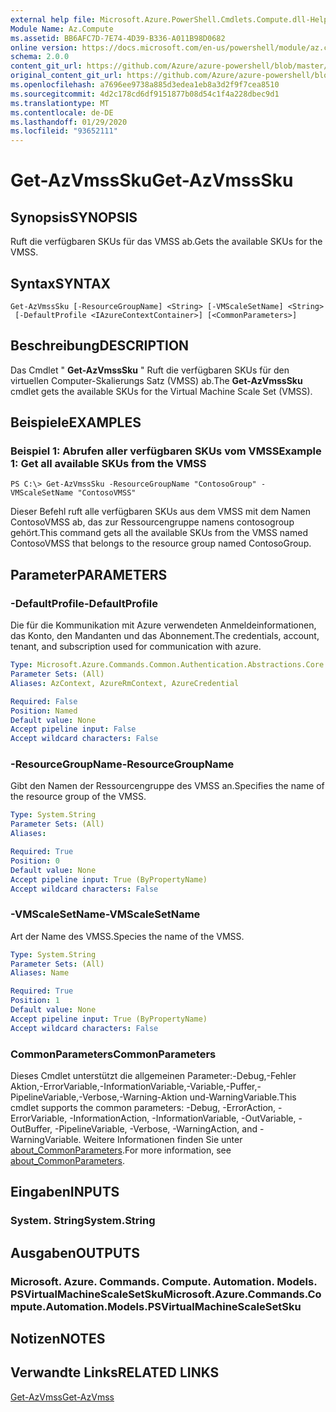 ```yaml
---
external help file: Microsoft.Azure.PowerShell.Cmdlets.Compute.dll-Help.xml
Module Name: Az.Compute
ms.assetid: BB6AFC7D-7E74-4D39-B336-A011B98D0682
online version: https://docs.microsoft.com/en-us/powershell/module/az.compute/get-azvmsssku
schema: 2.0.0
content_git_url: https://github.com/Azure/azure-powershell/blob/master/src/Compute/Compute/help/Get-AzVmssSku.md
original_content_git_url: https://github.com/Azure/azure-powershell/blob/master/src/Compute/Compute/help/Get-AzVmssSku.md
ms.openlocfilehash: a7696ee9738a885d3edea1eb8a3d2f9f7cea8510
ms.sourcegitcommit: 4d2c178cd6df9151877b08d54c1f4a228dbec9d1
ms.translationtype: MT
ms.contentlocale: de-DE
ms.lasthandoff: 01/29/2020
ms.locfileid: "93652111"
---
```

# <span data-ttu-id="e22f4-101">Get-AzVmssSku</span><span class="sxs-lookup"><span data-stu-id="e22f4-101">Get-AzVmssSku</span></span>

## <span data-ttu-id="e22f4-102">Synopsis</span><span class="sxs-lookup"><span data-stu-id="e22f4-102">SYNOPSIS</span></span>
<span data-ttu-id="e22f4-103">Ruft die verfügbaren SKUs für das VMSS ab.</span><span class="sxs-lookup"><span data-stu-id="e22f4-103">Gets the available SKUs for the VMSS.</span></span>

## <span data-ttu-id="e22f4-104">Syntax</span><span class="sxs-lookup"><span data-stu-id="e22f4-104">SYNTAX</span></span>

```
Get-AzVmssSku [-ResourceGroupName] <String> [-VMScaleSetName] <String>
 [-DefaultProfile <IAzureContextContainer>] [<CommonParameters>]
```

## <span data-ttu-id="e22f4-105">Beschreibung</span><span class="sxs-lookup"><span data-stu-id="e22f4-105">DESCRIPTION</span></span>
<span data-ttu-id="e22f4-106">Das Cmdlet " **Get-AzVmssSku** " Ruft die verfügbaren SKUs für den virtuellen Computer-Skalierungs Satz (VMSS) ab.</span><span class="sxs-lookup"><span data-stu-id="e22f4-106">The **Get-AzVmssSku** cmdlet gets the available SKUs for the Virtual Machine Scale Set (VMSS).</span></span>

## <span data-ttu-id="e22f4-107">Beispiele</span><span class="sxs-lookup"><span data-stu-id="e22f4-107">EXAMPLES</span></span>

### <span data-ttu-id="e22f4-108">Beispiel 1: Abrufen aller verfügbaren SKUs vom VMSS</span><span class="sxs-lookup"><span data-stu-id="e22f4-108">Example 1: Get all available SKUs from the VMSS</span></span>
```
PS C:\> Get-AzVmssSku -ResourceGroupName "ContosoGroup" -VMScaleSetName "ContosoVMSS"
```

<span data-ttu-id="e22f4-109">Dieser Befehl ruft alle verfügbaren SKUs aus dem VMSS mit dem Namen ContosoVMSS ab, das zur Ressourcengruppe namens contosogroup gehört.</span><span class="sxs-lookup"><span data-stu-id="e22f4-109">This command gets all the available SKUs from the VMSS named ContosoVMSS that belongs to the resource group named ContosoGroup.</span></span>

## <span data-ttu-id="e22f4-110">Parameter</span><span class="sxs-lookup"><span data-stu-id="e22f4-110">PARAMETERS</span></span>

### <span data-ttu-id="e22f4-111">-DefaultProfile</span><span class="sxs-lookup"><span data-stu-id="e22f4-111">-DefaultProfile</span></span>
<span data-ttu-id="e22f4-112">Die für die Kommunikation mit Azure verwendeten Anmeldeinformationen, das Konto, den Mandanten und das Abonnement.</span><span class="sxs-lookup"><span data-stu-id="e22f4-112">The credentials, account, tenant, and subscription used for communication with azure.</span></span>

```yaml
Type: Microsoft.Azure.Commands.Common.Authentication.Abstractions.Core.IAzureContextContainer
Parameter Sets: (All)
Aliases: AzContext, AzureRmContext, AzureCredential

Required: False
Position: Named
Default value: None
Accept pipeline input: False
Accept wildcard characters: False
```

### <span data-ttu-id="e22f4-113">-ResourceGroupName</span><span class="sxs-lookup"><span data-stu-id="e22f4-113">-ResourceGroupName</span></span>
<span data-ttu-id="e22f4-114">Gibt den Namen der Ressourcengruppe des VMSS an.</span><span class="sxs-lookup"><span data-stu-id="e22f4-114">Specifies the name of the resource group of the VMSS.</span></span>

```yaml
Type: System.String
Parameter Sets: (All)
Aliases:

Required: True
Position: 0
Default value: None
Accept pipeline input: True (ByPropertyName)
Accept wildcard characters: False
```

### <span data-ttu-id="e22f4-115">-VMScaleSetName</span><span class="sxs-lookup"><span data-stu-id="e22f4-115">-VMScaleSetName</span></span>
<span data-ttu-id="e22f4-116">Art der Name des VMSS.</span><span class="sxs-lookup"><span data-stu-id="e22f4-116">Species the name of the VMSS.</span></span>

```yaml
Type: System.String
Parameter Sets: (All)
Aliases: Name

Required: True
Position: 1
Default value: None
Accept pipeline input: True (ByPropertyName)
Accept wildcard characters: False
```

### <span data-ttu-id="e22f4-117">CommonParameters</span><span class="sxs-lookup"><span data-stu-id="e22f4-117">CommonParameters</span></span>
<span data-ttu-id="e22f4-118">Dieses Cmdlet unterstützt die allgemeinen Parameter:-Debug,-Fehler Aktion,-ErrorVariable,-InformationVariable,-Variable,-Puffer,-PipelineVariable,-Verbose,-Warning-Aktion und-WarningVariable.</span><span class="sxs-lookup"><span data-stu-id="e22f4-118">This cmdlet supports the common parameters: -Debug, -ErrorAction, -ErrorVariable, -InformationAction, -InformationVariable, -OutVariable, -OutBuffer, -PipelineVariable, -Verbose, -WarningAction, and -WarningVariable.</span></span> <span data-ttu-id="e22f4-119">Weitere Informationen finden Sie unter [about_CommonParameters](https://go.microsoft.com/fwlink/?LinkID=113216).</span><span class="sxs-lookup"><span data-stu-id="e22f4-119">For more information, see [about_CommonParameters](https://go.microsoft.com/fwlink/?LinkID=113216).</span></span>

## <span data-ttu-id="e22f4-120">Eingaben</span><span class="sxs-lookup"><span data-stu-id="e22f4-120">INPUTS</span></span>

### <span data-ttu-id="e22f4-121">System. String</span><span class="sxs-lookup"><span data-stu-id="e22f4-121">System.String</span></span>

## <span data-ttu-id="e22f4-122">Ausgaben</span><span class="sxs-lookup"><span data-stu-id="e22f4-122">OUTPUTS</span></span>

### <span data-ttu-id="e22f4-123">Microsoft. Azure. Commands. Compute. Automation. Models. PSVirtualMachineScaleSetSku</span><span class="sxs-lookup"><span data-stu-id="e22f4-123">Microsoft.Azure.Commands.Compute.Automation.Models.PSVirtualMachineScaleSetSku</span></span>

## <span data-ttu-id="e22f4-124">Notizen</span><span class="sxs-lookup"><span data-stu-id="e22f4-124">NOTES</span></span>

## <span data-ttu-id="e22f4-125">Verwandte Links</span><span class="sxs-lookup"><span data-stu-id="e22f4-125">RELATED LINKS</span></span>

[<span data-ttu-id="e22f4-126">Get-AzVmss</span><span class="sxs-lookup"><span data-stu-id="e22f4-126">Get-AzVmss</span></span>](./Get-AzVmss.md)


